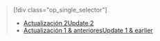> [!div class="op_single_selector"]
> * [<span data-ttu-id="7be82-101">Actualización 2</span><span class="sxs-lookup"><span data-stu-id="7be82-101">Update 2</span></span>](../articles/storsimple/storsimple-manage-backup-policies-u2.md)
> * [<span data-ttu-id="7be82-102">Actualización 1 &amp; anteriores</span><span class="sxs-lookup"><span data-stu-id="7be82-102">Update 1 & earlier</span></span>](../articles/storsimple/storsimple-manage-backup-policies.md)
> 
> 

